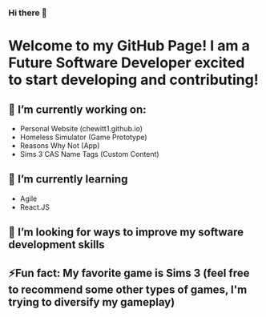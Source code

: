 ### Hi there 👋

# Welcome to my GitHub Page! I am a Future Software Developer excited to start developing and contributing!

## 🔭 I’m currently working on:
- Personal Website (chewitt1.github.io)
- Homeless Simulator (Game Prototype)
- Reasons Why Not (App)
- Sims 3 CAS Name Tags (Custom Content)

## 🌱 I’m currently learning
- Agile
- React.JS

## 🤔 I’m looking for ways to improve my software development skills

## ⚡Fun fact: My favorite game is Sims 3 (feel free to recommend some other types of games, I'm trying to diversify my gameplay)


<!--
**chewitt1/chewitt1** is a ✨ _special_ ✨ repository because its `README.md` (this file) appears on your GitHub profile.

Here are some ideas to get you started:

- 🔭 I’m currently working on ...
- 🌱 I’m currently learning ...
- 👯 I’m looking to collaborate on ...
- 🤔 I’m looking for help with ...
- 💬 Ask me about ...
- 📫 How to reach me: ...
- 😄 Pronouns: ...
- ⚡ Fun fact: ...
-->

